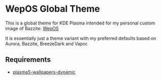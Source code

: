# WepOS Global Theme
This is a global theme for KDE Plasma intended for my personal custom image of Bazzite: [WepOS](https://github.com/Wepeell/wepos)

It is essentially just a theme variant with my preferred defaults based on Aurora, Bazzite, BreezeDark and Vapor.

## Requirements
- [plasma5-wallpapers-dynamic](https://github.com/zzag/plasma5-wallpapers-dynamic)
